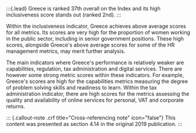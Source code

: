 :::{.lead}
Greece is ranked 37th overall on the Index and its high inclusiveness score
stands out (ranked 2nd).
:::

Within the inclusiveness indicator, Greece achieves above average scores for
all metrics. Its scores are very high for the proportion of women working in
the public sector, including in senior government positions. These high scores,
alongside Greece's above average scores for some of the HR management metrics,
may merit further analysis.

The main indicators where Greece's performance is relatively weaker are
capabilities, regulation, tax administration and digital services. There are
however some strong metric scores within these indicators. For example,
Greece's scores are high for the capabilities metrics measuring the degree of
problem solving skills and readiness to learn. Within the tax administration
indicator, there are high scores for the metrics assessing the quality and
availability of online services for personal, VAT and corporate returns.

::: {.callout-note .crf title="Cross-referencing note" icon="false"}
This content was presented as section 4.14 in the original 2019 publication.
:::

